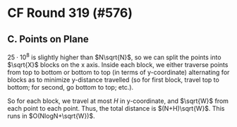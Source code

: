 # CF Round 319 (#576)

## C. Points on Plane
$25\cdot{10^8}$ is slightly higher than $N\sqrt{N}$, so we can split the points into $\sqrt{X}$ blocks on the x axis. Inside each block, we either traverse points from top to bottom or bottom to top (in terms of y-coordinate) alternating for blocks as to minimize y-distance travelled (so for first block, travel top to bottom; for second, go bottom to top; etc.). 

So for each block, we travel at most $H$ in y-coordinate, and $\sqrt{W}$ from each point to each point. Thus, the total distance is $(N+H)\sqrt{W}$. This runs in $O(NlogN+\sqrt{W})$.